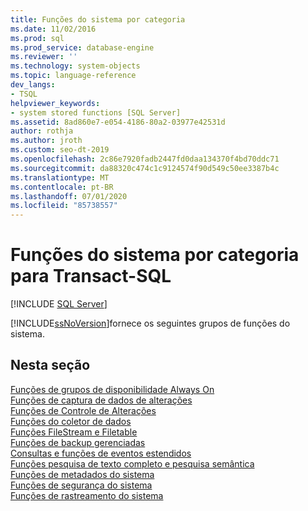 ```yaml
---
title: Funções do sistema por categoria
ms.date: 11/02/2016
ms.prod: sql
ms.prod_service: database-engine
ms.reviewer: ''
ms.technology: system-objects
ms.topic: language-reference
dev_langs:
- TSQL
helpviewer_keywords:
- system stored functions [SQL Server]
ms.assetid: 8ad860e7-e054-4186-80a2-03977e42531d
author: rothja
ms.author: jroth
ms.custom: seo-dt-2019
ms.openlocfilehash: 2c86e7920fadb2447fd0daa134370f4bd70ddc71
ms.sourcegitcommit: da88320c474c1c9124574f90d549c50ee3387b4c
ms.translationtype: MT
ms.contentlocale: pt-BR
ms.lasthandoff: 07/01/2020
ms.locfileid: "85738557"
---
```

# <a name="system-functions-by-category-for-transact-sql"></a>Funções do sistema por categoria para Transact-SQL
[!INCLUDE [SQL Server](../../includes/applies-to-version/sqlserver.md)]

  [!INCLUDE[ssNoVersion](../../includes/ssnoversion-md.md)]fornece os seguintes grupos de funções do sistema.  
  
## <a name="in-this-section"></a>Nesta seção  
 [Funções de grupos de disponibilidade Always On](../../relational-databases/system-functions/always-on-availability-groups-functions-transact-sql.md)  
 [Funções de captura de dados de alterações](../../relational-databases/system-functions/change-data-capture-functions-transact-sql.md)  
 [Funções de Controle de Alterações](../../relational-databases/system-functions/change-tracking-functions-transact-sql.md)  
 [Funções do coletor de dados](../../relational-databases/system-functions/data-collector-functions-transact-sql.md)  
 [Funções FileStream e Filetable](../../relational-databases/system-functions/filestream-and-filetable-functions-transact-sql.md)  
 [Funções de backup gerenciadas](../../relational-databases/system-functions/managed-backup-functions-transact-sql.md)  
 [Consultas e funções de eventos estendidos](../../relational-databases/system-functions/sys-fn-get-sql-transact-sql.md)  
 [Funções pesquisa de texto completo e pesquisa semântica](../../relational-databases/system-functions/full-text-search-and-semantic-search-functions-transact-sql.md)  
 [Funções de metadados do sistema](../../relational-databases/system-functions/system-metadata-functions.md)  
 [Funções de segurança do sistema](../../relational-databases/system-functions/system-security-functions.md)  
 [Funções de rastreamento do sistema](../../relational-databases/system-functions/system-trace-functions.md)  
  
